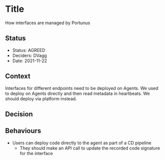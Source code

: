 # Title

How interfaces are managed by Portunus

## Status

* Status: AGREED
* Deciders: DVagg
* Date: 2021-11-22

## Context

Interfaces for different endpoints need to be deployed on Agents.
We used to deploy on Agents directly and then read metadata in heartbeats.
We should deploy via platform instead.

## Decision


## Behaviours

* Users can deploy code directly to the agent as part of a CD pipeline
    * They should make an API call to update the recorded code signature for the interface
